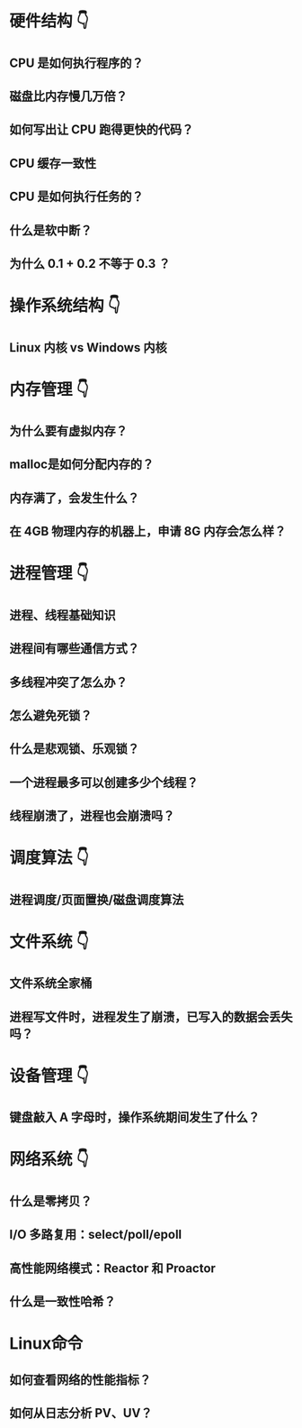 # 硬件结构 👇

## CPU 是如何执行程序的？



## 磁盘比内存慢几万倍？



## 如何写出让 CPU 跑得更快的代码？



## CPU 缓存一致性



## CPU 是如何执行任务的？



## 什么是软中断？



## 为什么 0.1 + 0.2 不等于 0.3 ？





# 操作系统结构 👇

## Linux 内核 vs Windows 内核

# 内存管理 👇

## 为什么要有虚拟内存？

## malloc是如何分配内存的？

## 内存满了，会发生什么？

## 在 4GB 物理内存的机器上，申请 8G 内存会怎么样？

# 进程管理 👇

## 进程、线程基础知识

## 进程间有哪些通信方式？

## 多线程冲突了怎么办？

## 怎么避免死锁？

## 什么是悲观锁、乐观锁？

## 一个进程最多可以创建多少个线程？

## 线程崩溃了，进程也会崩溃吗？

# 调度算法 👇

## 进程调度/页面置换/磁盘调度算法

# 文件系统 👇

## 文件系统全家桶

## 进程写文件时，进程发生了崩溃，已写入的数据会丢失吗？

# 设备管理 👇

## 键盘敲入 A 字母时，操作系统期间发生了什么？

# 网络系统 👇

## 什么是零拷贝？

## I/O 多路复用：select/poll/epoll

## 高性能网络模式：Reactor 和 Proactor

## 什么是一致性哈希？

# Linux命令

## 如何查看网络的性能指标？

## 如何从日志分析 PV、UV？